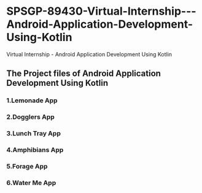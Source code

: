 # SPSGP-89430-Virtual-Internship---Android-Application-Development-Using-Kotlin
Virtual Internship - Android Application Development Using Kotlin

## The Project files of Android Application Development Using Kotlin

### 1.Lemonade App

### 2.Dogglers App

### 3.Lunch Tray App

### 4.Amphibians App

### 5.Forage App

### 6.Water Me App
